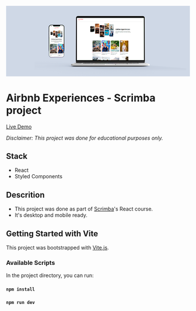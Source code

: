 <a href="https://airbnb-react-scrimba-jg.netlify.app/"><img src="./public/assets/appmockup_desktop&mobile.png" href="" width="auto" height="auto"></a>

# Airbnb Experiences - Scrimba project

[Live Demo](https://airbnb-react-scrimba-jg.netlify.app/)

_Disclaimer: This project was done for educational purposes only._

## Stack

- React
- Styled Components

## Descrition

- This project was done as part of [Scrimba](https://scrimba.com/)'s React course.
- It's desktop and mobile ready.

## Getting Started with Vite

This project was bootstrapped with [Vite.js](https://github.com/vitejs/vite).

### Available Scripts

In the project directory, you can run:

#### `npm install`

#### `npm run dev`
